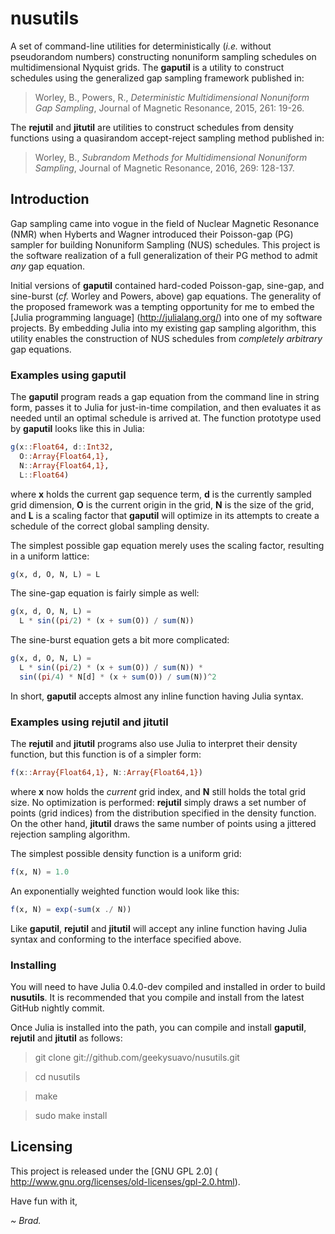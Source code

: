 # nusutils

A set of command-line utilities for deterministically (_i.e._ without
pseudorandom numbers) constructing nonuniform sampling schedules on
multidimensional Nyquist grids. The **gaputil** is a utility to construct
schedules using the generalized gap sampling framework published in:

> Worley, B., Powers, R., _Deterministic Multidimensional Nonuniform
> Gap Sampling_, Journal of Magnetic Resonance, 2015, 261: 19-26.

The **rejutil** and **jitutil** are utilities to construct schedules from
density functions using a quasirandom accept-reject sampling method
published in:

> Worley, B., _Subrandom Methods for Multidimensional Nonuniform
> Sampling_, Journal of Magnetic Resonance, 2016, 269: 128-137.

## Introduction

Gap sampling came into vogue in the field of Nuclear Magnetic Resonance (NMR)
when Hyberts and Wagner introduced their Poisson-gap (PG) sampler for building
Nonuniform Sampling (NUS) schedules. This project is the software realization
of a full generalization of their PG method to admit _any_ gap equation.

Initial versions of **gaputil** contained hard-coded Poisson-gap, sine-gap,
and sine-burst (_cf._ Worley and Powers, above) gap equations. The generality
of the proposed framework was a tempting opportunity for me to embed the
[Julia programming language] (http://julialang.org/) into one of my software
projects. By embedding Julia into my existing gap sampling algorithm, this
utility enables the construction of NUS schedules from _completely arbitrary_
gap equations.

### Examples using **gaputil**

The **gaputil** program reads a gap equation from the command line in string
form, passes it to Julia for just-in-time compilation, and then evaluates it
as needed until an optimal schedule is arrived at. The function prototype
used by **gaputil** looks like this in Julia:

```julia
g(x::Float64, d::Int32,
  O::Array{Float64,1},
  N::Array{Float64,1},
  L::Float64)
```

where **x** holds the current gap sequence term, **d** is the currently
sampled grid dimension, **O** is the current origin in the grid, **N**
is the size of the grid, and **L** is a scaling factor that **gaputil**
will optimize in its attempts to create a schedule of the correct
global sampling density.

The simplest possible gap equation merely uses the scaling factor,
resulting in a uniform lattice:

```julia
g(x, d, O, N, L) = L
```

The sine-gap equation is fairly simple as well:

```julia
g(x, d, O, N, L) =
  L * sin((pi/2) * (x + sum(O)) / sum(N))
```

The sine-burst equation gets a bit more complicated:

```julia
g(x, d, O, N, L) =
  L * sin((pi/2) * (x + sum(O)) / sum(N)) *
  sin((pi/4) * N[d] * (x + sum(O)) / sum(N))^2
```

In short, **gaputil** accepts almost any inline function having
Julia syntax.

### Examples using **rejutil** and **jitutil**

The **rejutil** and **jitutil** programs also use Julia to interpret their
density function, but this function is of a simpler form:

```julia
f(x::Array{Float64,1}, N::Array{Float64,1})
```

where **x** now holds the _current_ grid index, and **N** still holds the
total grid size. No optimization is performed: **rejutil** simply draws a
set number of points (grid indices) from the distribution specified in the
density function. On the other hand, **jitutil** draws the same number of
points using a jittered rejection sampling algorithm.

The simplest possible density function is a uniform grid:

```julia
f(x, N) = 1.0
```

An exponentially weighted function would look like this:

```julia
f(x, N) = exp(-sum(x ./ N))
```

Like **gaputil**, **rejutil** and **jitutil** will accept any inline
function having Julia syntax and conforming to the interface specified
above.

### Installing

You will need to have Julia 0.4.0-dev compiled and installed in
order to build **nusutils**. It is recommended that you compile
and install from the latest GitHub nightly commit.

Once Julia is installed into the path, you can compile and install
**gaputil**, **rejutil** and **jitutil** as follows:

> git clone git://github.com/geekysuavo/nusutils.git

> cd nusutils

> make

> sudo make install

## Licensing

This project is released under the [GNU GPL 2.0] (
http://www.gnu.org/licenses/old-licenses/gpl-2.0.html).

Have fun with it,

*~ Brad.*

